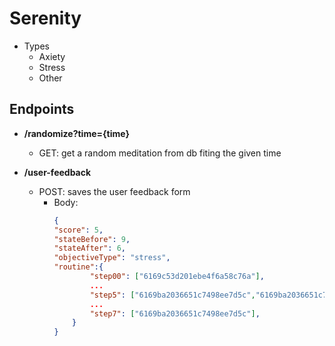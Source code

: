 # Serenity

* Types
    * Axiety
    * Stress
    * Other
## Endpoints
* **/randomize?time={time}**
    * GET: get a random meditation from db fiting the given time

* **/user-feedback**
    * POST: saves the user feedback form
        * Body: 
            ```Json
            {
            "score": 5,
            "stateBefore": 9,
            "stateAfter": 6,
            "objectiveType": "stress",
            "routine":{
                    "step00": ["6169c53d201ebe4f6a58c76a"],
                    ...
                    "step5": ["6169ba2036651c7498ee7d5c","6169ba2036651c7498ee7d5d"],
                    ...
                    "step7": ["6169ba2036651c7498ee7d5c"],
                }
            }
            ```